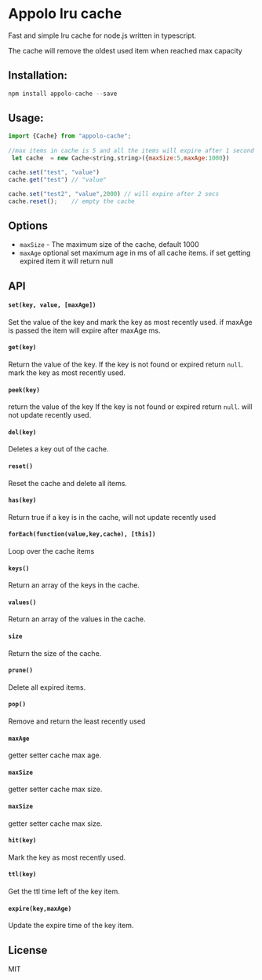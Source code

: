 # Appolo lru cache
Fast and simple lru cache for node.js written in typescript.

The cache will remove the oldest used item when reached max capacity 
## Installation:

```javascript
npm install appolo-cache --save
```

## Usage:

```javascript
import {Cache} from "appolo-cache";
 
//max items in cache is 5 and all the items will expire after 1 second
 let cache  = new Cache<string,string>({maxSize:5,maxAge:1000})

cache.set("test", "value")
cache.get("test") // "value"

cache.set("test2", "value",2000) // will expire after 2 secs
cache.reset();    // empty the cache
```



## Options

- `maxSize` -  The maximum size of the cache, default 1000 
- `maxAge` optional set maximum age in ms of all cache items. if set getting expired item it will return null


## API

#### `set(key, value, [maxAge])`
Set the value of the key and mark the key as most recently used.
if maxAge is passed the item will expire after maxAge ms.
#### `get(key)`
Return the value of the key.
If the key is not found or expired  return `null`. 
mark the key as most recently used.
#### `peek(key)`
return the value of the key
If the key is not found or expired  return `null`.
will not update recently used.
#### `del(key)`
Deletes a key out of the cache.
#### `reset()`
Reset the cache and delete all items.
#### `has(key)`
Return true if a key is in the cache, will not update recently used
#### `forEach(function(value,key,cache), [this])`
Loop over the cache items
#### `keys()`
Return an array of the keys in the cache.
#### `values()`
Return an array of the values in the cache.
#### `size`
Return the size of the cache.
#### `prune()`
Delete all expired items.
#### `pop()`
Remove and return the least recently used
#### `maxAge`
getter setter cache max age.
#### `maxSize`
getter setter cache max size.
#### `maxSize`
getter setter cache max size.
#### `hit(key)`
Mark the key as most recently used.
#### `ttl(key)`
Get the ttl time left of the key item.
#### `expire(key,maxAge)`
Update the expire time of the key item.

## License
MIT